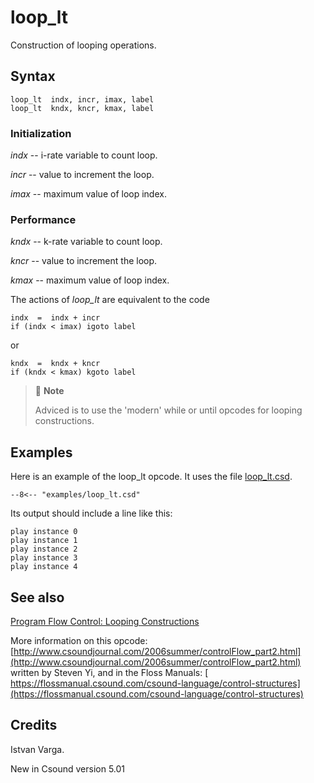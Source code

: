 <!--
id:loop_lt
category:Instrument Control:Program Flow Control
-->
# loop_lt
Construction of looping operations.

## Syntax
``` csound-orc
loop_lt  indx, incr, imax, label
loop_lt  kndx, kncr, kmax, label
```

### Initialization

_indx_ -- i-rate variable to count loop.

_incr_ -- value to increment the loop.

_imax_ -- maximum value of loop index.

### Performance

_kndx_ -- k-rate variable to count loop.

_kncr_ -- value to increment the loop.

_kmax_ -- maximum value of loop index.

The actions of _loop\_lt_ are equivalent to the code

``` csound-orc
indx  =  indx + incr
if (indx < imax) igoto label
```

or

``` csound-orc
kndx  =  kndx + kncr
if (kndx < kmax) kgoto label
```

> :memo: **Note**
>
> Adviced is to use the 'modern' while or until opcodes for looping constructions.

## Examples

Here is an example of the loop_lt opcode. It uses the file [loop_lt.csd](../../examples/loop_lt.csd).

``` csound-csd title="Example of the loop_lt opcode." linenums="1"
--8<-- "examples/loop_lt.csd"
```

Its output should include a line like this:

```
play instance 0
play instance 1
play instance 2
play instance 3
play instance 4
```

## See also

[Program Flow Control: Looping Constructions](../../control/pgmctl)

More information on this opcode: [http://www.csoundjournal.com/2006summer/controlFlow_part2.html](http://www.csoundjournal.com/2006summer/controlFlow_part2.html) written by Steven Yi, and in the Floss Manuals: [ https://flossmanual.csound.com/csound-language/control-structures](https://flossmanual.csound.com/csound-language/control-structures)

## Credits

Istvan Varga.

New in Csound version 5.01
